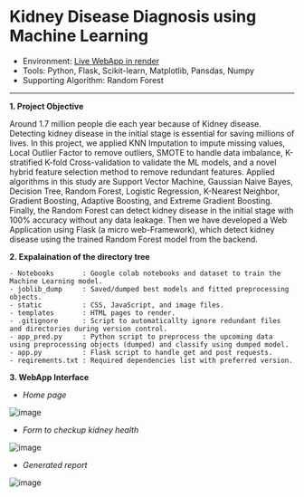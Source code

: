 # Kidney Disease Diagnosis using Machine Learning

- Environment: <a href='https://kidney-disease-diagnosis.onrender.com'> Live WebApp in render<a> </li>
- Tools: Python, Flask, Scikit-learn, Matplotlib, Pansdas, Numpy </li>
- Supporting Algorithm: Random Forest</li>
---

 **1. Project Objective**

Around 1.7 million people die each year because of Kidney disease. Detecting kidney disease in the initial stage is essential for saving millions of lives. In this project, we applied KNN Imputation to impute missing values, Local Outlier Factor to remove outliers, SMOTE to handle data imbalance, K-stratified K-fold Cross-validation to validate the ML models, and a novel hybrid feature selection method to remove redundant features. Applied algorithms in this study are Support Vector Machine, Gaussian Naive Bayes, Decision Tree, Random Forest, Logistic Regression, K-Nearest Neighbor, Gradient Boosting, Adaptive Boosting, and Extreme Gradient Boosting. Finally, the Random Forest can detect kidney disease in the initial stage with 100% accuracy without any data leakage. Then we have developed a Web Application using Flask (a micro web-Framework), which detect kidney disease using the trained Random Forest model from the backend.
  
**2. Expalaination of the directory tree**
```
- Notebooks       : Google colab notebooks and dataset to train the Machine Learning model.
- joblib_dump     : Saved/dumped best models and fitted preprocessing objects.
- static          : CSS, JavaScript, and image files.
- templates       : HTML pages to render.
- .gitignore      : Script to automaticallty ignore redundant files and directories during version control.
- app_pred.py     : Python script to preprocess the upcoming data using preprocessing objects (dumped) and classify using dumped model.
- app.py          : Flask script to handle get and post requests.
- reqirements.txt : Required dependencies list with preferred version.
```

 **3. WebApp Interface**
 
 - *Home page*
 
 ![image](https://user-images.githubusercontent.com/70132613/210597792-2517c945-383c-4c3e-b3dc-b1487e70f53d.png)
 
 
 - *Form to checkup kidney health*
 
 ![image](https://user-images.githubusercontent.com/70132613/210598400-817c7081-6974-4cde-8b58-c712ecc60989.png)


- *Generated report*

![image](https://user-images.githubusercontent.com/70132613/210598773-ef32e6ba-5940-4fca-bf44-764d824bb417.png)



